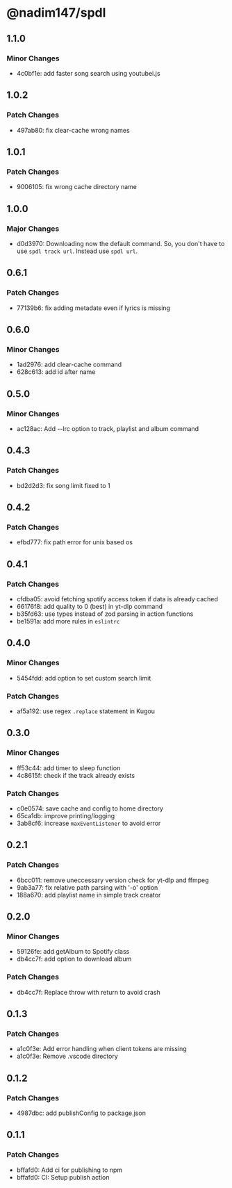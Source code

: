 # @nadim147/spdl

## 1.1.0

### Minor Changes

-   4c0bf1e: add faster song search using youtubei.js

## 1.0.2

### Patch Changes

-   497ab80: fix clear-cache wrong names

## 1.0.1

### Patch Changes

-   9006105: fix wrong cache directory name

## 1.0.0

### Major Changes

-   d0d3970: Downloading now the default command. So, you don't have to use `spdl track url`. Instead use `spdl url`.

## 0.6.1

### Patch Changes

-   77139b6: fix adding metadate even if lyrics is missing

## 0.6.0

### Minor Changes

-   1ad2976: add clear-cache command
-   628c613: add id after name

## 0.5.0

### Minor Changes

-   ac128ac: Add --lrc option to track, playlist and album command

## 0.4.3

### Patch Changes

-   bd2d2d3: fix song limit fixed to 1

## 0.4.2

### Patch Changes

-   efbd777: fix path error for unix based os

## 0.4.1

### Patch Changes

-   cfdba05: avoid fetching spotify access token if data is already cached
-   66176f8: add quality to 0 (best) in yt-dlp command
-   b35fd63: use types instead of zod parsing in action functions
-   be1591a: add more rules in `eslintrc`

## 0.4.0

### Minor Changes

-   5454fdd: add option to set custom search limit

### Patch Changes

-   af5a192: use regex `.replace` statement in Kugou

## 0.3.0

### Minor Changes

-   ff53c44: add timer to sleep function
-   4c8615f: check if the track already exists

### Patch Changes

-   c0e0574: save cache and config to home directory
-   65ca1db: improve printing/logging
-   3ab8cf6: increase `maxEventListener` to avoid error

## 0.2.1

### Patch Changes

-   6bcc011: remove uneccessary version check for yt-dlp and ffmpeg
-   9ab3a77: fix relative path parsing with '-o' option
-   188a670: add playlist name in simple track creator

## 0.2.0

### Minor Changes

-   59126fe: add getAlbum to Spotify class
-   db4cc7f: add option to download album

### Patch Changes

-   db4cc7f: Replace throw with return to avoid crash

## 0.1.3

### Patch Changes

-   a1c0f3e: Add error handling when client tokens are missing
-   a1c0f3e: Remove .vscode directory

## 0.1.2

### Patch Changes

-   4987dbc: add publishConfig to package.json

## 0.1.1

### Patch Changes

-   bffafd0: Add ci for publishing to npm
-   bffafd0: CI: Setup publish action
